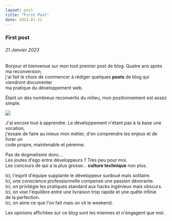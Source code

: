 ```yaml
---
layout: post
title: "First Post"
date: 2023-01-21
---
```


### First post

###### _21 Janvier 2023_

Bonjour et bienvenue sur mon tout premier post de blog. Quatre ans après ma reconversion,  
j'ai fait le choix de commencer à rédiger quelques **posts** de blog qui viendront documenter  
ma pratique du développement web.

Étant un des nombreux reconvertis du milieu, mon positionnement est assez simple.

![](https://media.giphy.com/media/NCTbhL8AG2s8g/giphy.gif)

J'ai encore tout à apprendre. Le développement n'étant pas à la base une vocation,  
j'essaie de faire au mieux mon métier, d'en comprendre les enjeux et de livrer un  
code propre, maintenable et pérenne.

Pas de dogmatisme donc...  
Les joutes d'ego entre développeurs ? Très peu pour moi.  
Les concours de qui a la plus grosse... **culture technique** non plus.

Ici, l'esprit d'équipe supplante le développeur surdoué mais solitaire.  
Ici, une conscience professionnelle compense une passion dévorante.  
Ici, on privilégie les pratiques standard aux hacks ingénieux mais obscurs.  
Ici, on vise l'équilibre entre une livraison trop rapide et une quête infinie  
de la perfection.  
Ici, on aime ce que l'on fait mais on vit le weekend.

Les opinions affichées sur ce blog sont les miennes et n'engagent que moi.
